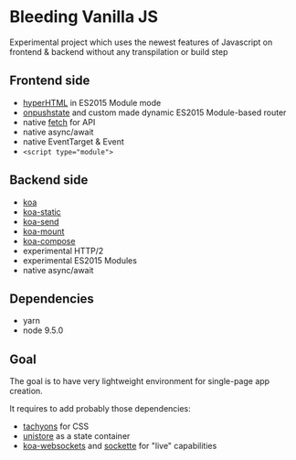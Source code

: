 # Bleeding Vanilla JS

Experimental project which uses the newest features of Javascript on frontend & backend without any transpilation or build step

## Frontend side

- [hyperHTML](https://github.com/WebReflection/hyperHTML) in ES2015 Module mode
- [onpushstate](https://github.com/synaptiko/onpushstate) and custom made dynamic ES2015 Module-based router
- native [fetch](https://developer.mozilla.org/en-US/docs/Web/API/Fetch_API) for API
- native async/await
- native EventTarget & Event
- `<script type="module">`

## Backend side

- [koa](http://koajs.com/)
- [koa-static](https://github.com/koajs/static)
- [koa-send](https://github.com/koajs/send)
- [koa-mount](https://github.com/koajs/mount)
- [koa-compose](https://github.com/koajs/compose)
- experimental HTTP/2
- experimental ES2015 Modules
- native async/await

## Dependencies

- yarn
- node 9.5.0

## Goal

The goal is to have very lightweight environment for single-page app creation.

It requires to add probably those dependencies:

- [tachyons](https://github.com/tachyons-css/tachyons) for CSS
- [unistore](https://github.com/developit/unistore) as a state container
- [koa-websockets](https://github.com/kudos/koa-websocket) and [sockette](https://github.com/lukeed/sockette) for "live" capabilities
